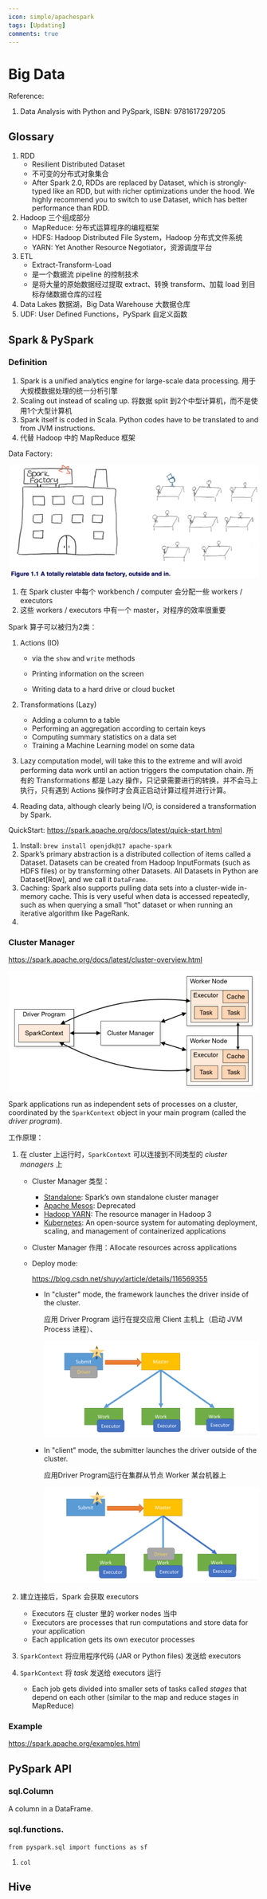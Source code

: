 ```yaml
---
icon: simple/apachespark
tags: [Updating]
comments: true
---
```


# Big Data

Reference:

1.   Data Analysis with Python and PySpark,  ISBN: 9781617297205

## Glossary

1.   RDD
     -   Resilient Distributed Dataset
     -   不可变的分布式对象集合
     -   After Spark 2.0, RDDs are replaced by Dataset, which is strongly-typed like an RDD, but with richer optimizations under the hood. We highly recommend you to switch to use Dataset, which has better performance than RDD.
2.   Hadoop 三个组成部分
     -   MapReduce: 分布式运算程序的编程框架
     -   HDFS: Hadoop Distributed File System，Hadoop 分布式文件系统
     -   YARN: Yet Another Resource Negotiator，资源调度平台
3.   ETL
     -   Extract-Transform-Load
     -   是一个数据流 pipeline 的控制技术
     -   是将大量的原始数据经过提取 extract、转换 transform、加载 load 到目标存储数据仓库的过程
4.   Data Lakes 数据湖，Big Data Warehouse 大数据仓库
5.   UDF: User Defined Functions，PySpark 自定义函数

##  Spark & PySpark

### Definition

1.   Spark is a unified analytics engine for large-scale data processing. 用于大规模数据处理的统一分析引擎
2.   Scaling out instead of scaling up. 将数据 split 到2个中型计算机，而不是使用1个大型计算机
3.   Spark itself is coded in Scala. Python codes have to be translated to and from JVM instructions.
4.   代替 Hadoop 中的 MapReduce 框架

Data Factory:

![Data factory](./BigData.assets/data-factory.png)

1.   在 Spark cluster 中每个 workbench / computer 会分配一些 workers / executors
2.   这些 workers / executors 中有一个 master，对程序的效率很重要

Spark 算子可以被归为2类：

1.   Actions (IO)

     -   via the `show` and `write` methods

     -   Printing information on the screen

     -   Writing data to a hard drive or cloud bucket

2.   Transformations (Lazy)

     -   Adding a column to a table
     -   Performing an aggregation according to certain keys
     -   Computing summary statistics on a data set
     -   Training a Machine Learning model on some data

3.   Lazy computation model, will take this to the extreme and will avoid performing data work until an action triggers the computation chain. 所有的 Transformations 都是 Lazy 操作，只记录需要进行的转换，并不会马上执行，只有遇到 Actions 操作时才会真正启动计算过程并进行计算。

4.   Reading data, although clearly being I/O, is considered a transformation by Spark.

QuickStart: <https://spark.apache.org/docs/latest/quick-start.html>

1.   Install: `brew install openjdk@17 apache-spark`
2.   Spark’s primary abstraction is a distributed collection of items called a Dataset. Datasets can be created from Hadoop InputFormats (such as HDFS files) or by transforming other Datasets. All Datasets in Python are Dataset[Row], and we call it `DataFrame`.
3.   Caching: Spark also supports pulling data sets into a cluster-wide in-memory cache. This is very useful when data is accessed repeatedly, such as when querying a small “hot” dataset or when running an iterative algorithm like PageRank.
4.   

### Cluster Manager

<https://spark.apache.org/docs/latest/cluster-overview.html>

![Cluster Overview](./BigData.assets/cluster-overview.png)



Spark applications run as independent sets of processes on a cluster, coordinated by the `SparkContext` object in your main program (called the *driver program*).

工作原理：

1.   在 cluster 上运行时，`SparkContext` 可以连接到不同类型的 *cluster managers* 上
     -   Cluster Manager 类型：
         -   [Standalone](https://spark.apache.org/docs/latest/spark-standalone.html): Spark’s own standalone cluster manager
         -   [Apache Mesos](https://spark.apache.org/docs/latest/running-on-mesos.html): Deprecated
         -   [Hadoop YARN](https://spark.apache.org/docs/latest/running-on-yarn.html): The resource manager in Hadoop 3
         -   [Kubernetes](https://spark.apache.org/docs/latest/running-on-kubernetes.html): An open-source system for automating deployment, scaling, and management of containerized applications
         
     -   Cluster Manager 作用：Allocate resources across applications
     
     -   Deploy mode:
     
         <https://blog.csdn.net/shuyv/article/details/116569355>
     
         -   In "cluster" mode, the framework launches the driver inside of the cluster.
     
             应用 Driver Program 运行在提交应用 Client 主机上（启动 JVM Process 进程）、
     
             ![Client mode](./BigData.assets/client-mode.png)
     
         -   In "client" mode, the submitter launches the driver outside of the cluster.
     
             应用Driver Program运行在集群从节点 Worker 某台机器上
     
             ![Cluster mode](./BigData.assets/cluster-mode.png)
     
2.   建立连接后，Spark  会获取 executors
     -   Executors 在 cluster 里的 worker nodes 当中
     -   Executors are processes that run computations and store data for your application
     -   Each application gets its own executor processes
     
3.   `SparkContext` 将应用程序代码 (JAR or Python files) 发送给 executors

4.   `SparkContext` 将 *task* 发送给 executors 运行
     -   Each job gets divided into smaller sets of tasks called *stages* that depend on each other (similar to the map and reduce stages in MapReduce)

### Example

<https://spark.apache.org/examples.html>

## PySpark API

### sql.Column

A column in a DataFrame.



### sql.functions.

`from pyspark.sql import functions as sf`

1.   `col`

## Hive
